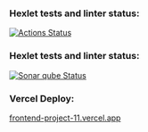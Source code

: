 ### Hexlet tests and linter status:
[![Actions Status](https://github.com/Glazoff/frontend-project-11/actions/workflows/hexlet-check.yml/badge.svg)](https://github.com/Glazoff/frontend-project-11/actions)

### Hexlet tests and linter status:
[![Sonar qube Status](https://sonarcloud.io/api/project_badges/measure?project=Glazoff_frontend-project-11&metric=alert_status)](https://sonarcloud.io/summary/new_code?id=Glazoff_frontend-project-11)

### Vercel Deploy:
[frontend-project-11.vercel.app](https://frontend-project-11-bybk.vercel.app)